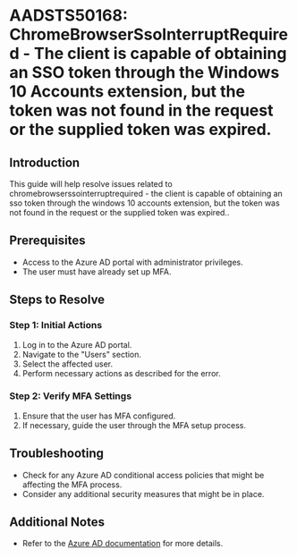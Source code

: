 
# AADSTS50168: ChromeBrowserSsoInterruptRequired - The client is capable of obtaining an SSO token through the Windows 10 Accounts extension, but the token was not found in the request or the supplied token was expired.

## Introduction
This guide will help resolve issues related to chromebrowserssointerruptrequired - the client is capable of obtaining an sso token through the windows 10 accounts extension, but the token was not found in the request or the supplied token was expired..

## Prerequisites
- Access to the Azure AD portal with administrator privileges.
- The user must have already set up MFA.

## Steps to Resolve

### Step 1: Initial Actions
1. Log in to the Azure AD portal.
2. Navigate to the "Users" section.
3. Select the affected user.
4. Perform necessary actions as described for the error.

### Step 2: Verify MFA Settings
1. Ensure that the user has MFA configured.
2. If necessary, guide the user through the MFA setup process.

## Troubleshooting
- Check for any Azure AD conditional access policies that might be affecting the MFA process.
- Consider any additional security measures that might be in place.

## Additional Notes
- Refer to the [Azure AD documentation](https://learn.microsoft.com/en-us/azure/active-directory/) for more details.

